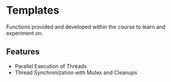 # Templates

Functions provided and developed within the course to learn and experiment on.

## Features

- Parallel Execution of Threads
- Thread Synchronization with Mutex and Cleanups
